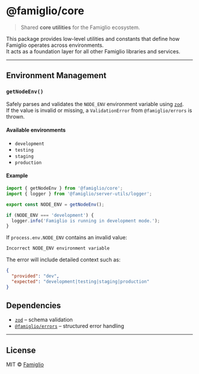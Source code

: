 # @famiglio/core

> Shared **core utilities** for the Famiglio ecosystem.

This package provides low-level utilities and constants that define how Famiglio operates across environments.  
It acts as a foundation layer for all other Famiglio libraries and services.

---

## Environment Management

### `getNodeEnv()`

Safely parses and validates the `NODE_ENV` environment variable using [`zod`](https://zod.dev/).  
If the value is invalid or missing, a `ValidationError` from `@famiglio/errors` is thrown.

#### Available environments

- `development`
- `testing`
- `staging`
- `production`

#### Example

```ts
import { getNodeEnv } from '@famiglio/core';
import { logger } from '@famiglio/server-utils/logger';

export const NODE_ENV = getNodeEnv();

if (NODE_ENV === 'development') {
  logger.info('Famiglio is running in development mode.');
}
```

If `process.env.NODE_ENV` contains an invalid value:

```bash
Incorrect NODE_ENV environment variable
```

The error will include detailed context such as:

```json
{
  "provided": "dev",
  "expected": "development|testing|staging|production"
}
```

## Dependencies

- [`zod`](https://zod.dev) – schema validation
- [`@famiglio/errors`](https://github.com/famiglio/errors) – structured error handling

---

## License

MIT © [Famiglio](https://github.com/famiglio)
